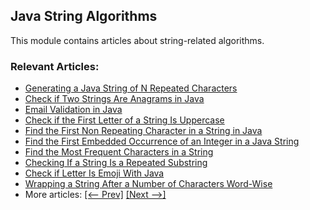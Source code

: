## Java String Algorithms

This module contains articles about string-related algorithms.

### Relevant Articles:

- [Generating a Java String of N Repeated Characters](https://www.baeldung.com/java-string-of-repeated-characters)
- [Check if Two Strings Are Anagrams in Java](https://www.baeldung.com/java-strings-anagrams)
- [Email Validation in Java](https://www.baeldung.com/java-email-validation-regex)
- [Check if the First Letter of a String Is Uppercase](https://www.baeldung.com/java-check-first-letter-uppercase)
- [Find the First Non Repeating Character in a String in Java](https://www.baeldung.com/java-find-the-first-non-repeating-character)
- [Find the First Embedded Occurrence of an Integer in a Java String](https://www.baeldung.com/java-string-find-embedded-integer)
- [Find the Most Frequent Characters in a String](https://www.baeldung.com/java-string-find-most-frequent-characters)
- [Checking If a String Is a Repeated Substring](https://www.baeldung.com/java-repeated-substring)
- [Check if Letter Is Emoji With Java](https://www.baeldung.com/java-check-letter-emoji)
- [Wrapping a String After a Number of Characters Word-Wise](https://www.baeldung.com/java-wrap-string-number-characters-word-wise)
- More articles: [[<-- Prev]](../core-java-string-algorithms-2) [[Next -->]](../core-java-string-algorithms-4)
